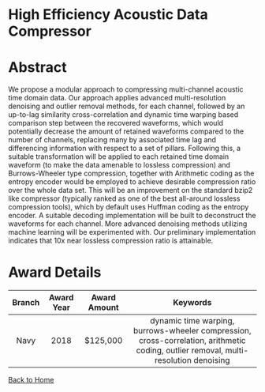 
High Efficiency Acoustic Data Compressor
========================================

# Abstract


We propose a modular approach to compressing multi-channel acoustic time domain data. Our approach applies advanced multi-resolution denoising and outlier removal methods, for each channel, followed by an up-to-lag similarity cross-correlation and dynamic time warping based comparison step between the recovered waveforms, which would potentially decrease the amount of retained waveforms compared to the number of channels, replacing many by associated time lag and differencing information with respect to a set of pillars. Following this, a suitable transformation will be applied to each retained time domain waveform (to make the data amenable to lossless compression) and Burrows-Wheeler type compression, together with Arithmetic coding as the entropy encoder would be employed to achieve desirable compression ratio over the whole data set. This will be an improvement on the standard bzip2 like compressor (typically ranked as one of the best all-around lossless compression tools), which by default uses Huffman coding as the entropy encoder. A suitable decoding implementation will be built to deconstruct the waveforms for each channel. More advanced denoising methods utilizing machine learning will be experimented with. Our preliminary implementation indicates that 10x near lossless compression ratio is attainable.  

# Award Details

|Branch|Award Year|Award Amount|Keywords|
| :---: | :---: | :---: | :---: |
|Navy|2018|$125,000|dynamic time warping, burrows-wheeler compression, cross-correlation, arithmetic coding, outlier removal, multi-resolution denoising|
  
  


[Back to Home](https://github.com/chrischow/dod_sbir_awards/Reports/JH/#1977)